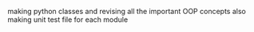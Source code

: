 making python classes and revising all the important OOP concepts
also making unit test file for each module
